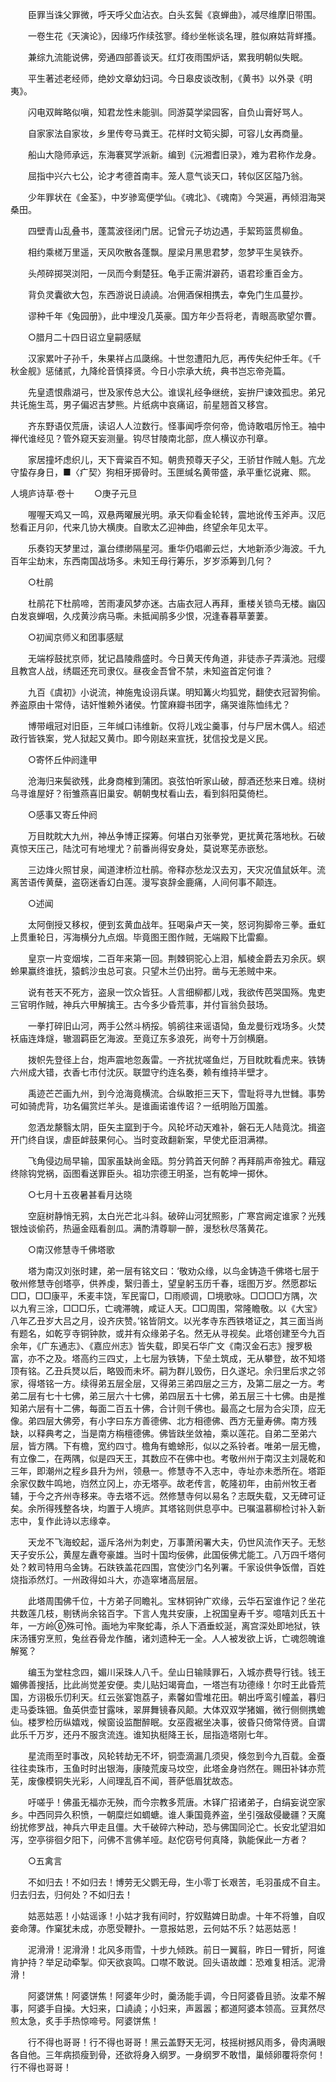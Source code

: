 <!-- { "loadSidebar": true } -->
　　臣罪当诛父罪微，呼天呼父血沾衣。白头玄鬓《哀蝉曲》，减尽维摩旧带围。

　　一卷生花《天演论》，因缘巧作续弦寥。绛纱坐帐谈名理，胜似麻姑背蛘搔。

　　兼综九流能说佛，旁通四部善谈天。红灯夜雨围炉话，累我明朝似失眠。

　　平生著述老经师，绝妙文章幼妇词。今日皋皮谈改制，《黄书》以外录《明夷》。

　　闪电双眸略似嗔，知君龙性未能驯。同游莫学梁园客，自负山膏好骂人。

　　自家家法自家妆，乡里传夸马粪王。花样时文筍尖脚，可容儿女再商量。

　　船山大隐师承远，东海褰冥学派新。编到《沅湘耆旧录》，难为君称作龙身。

　　屈指中兴六七公，论才考德首南丰。笼人意气谈天口，转似区区隘乃翁。

　　少年罪状在《金荃》，中岁骖鸾便学仙。《魂北》、《魂南》今哭遍，再倾泪海哭桑田。

　　四壁青山乱叠书，蓬蒿波径闭门居。记曾元子坊边遇，手絜筠篮贯柳鱼。

　　相约乘槎万里遥，天风吹散各蓬飘。屋梁月黑思君梦，忽梦平生吴铁乔。

　　头颅碎掷哭浏阳，一凤而今剩楚狂。龟手正需洴澼药，语君珍重百金方。

　　背负灵囊欲大包，东西游说日譊譊。冶佣酒保相携去，幸免门生瓜蔓抄。

　　谬种千年《兔园册》，此中埋没几英豪。国方年少吾将老，青眼高歌望尔曹。

　　○腊月二十四日诏立皇嗣感赋

　　汉家累叶子孙千，朱果祥占瓜瓞绵。十世忽遭阳九厄，再传失纪仲壬年。《千秋金舰》惩储贰，九降纶音慎择贤。今日小宗承大统，典书岂忘帝尧篇。

　　先皇遗恨鼎湖弓，世及家传总大公。谁误礼经争继统，妄拚尸谏效孤忠。弟兄共讬施生茑，男子偏迟吉梦熊。片纸病中哀痛诏，前星翘首又移宫。

　　齐东野语仅荒唐，读诏人人泣数行。怪事闻呼奈何帝，佹诗敢唱厉怜王。袖中禅代谁经见？管外窥天妄测量。钩尽甘陵南北部，庶人横议亦刊章。

　　家居撞坏虑织儿，天下膏粱百不知。朝贵预尊天子父，王骄甘作贼人魁。亢龙守蛰存身日，■〈疒契〉狗相牙掷骨时。玉匣缄名黄带盛，承平重忆说雍、熙。


人境庐诗草·卷十 
　　○庚子元旦

　　喔喔天鸡又一鸣，双悬两曜展光明。承天仰看金轮转，震地讹传玉斧声。汉厄愁看正月卯，代来几协大横庚。自歌太乙迎神曲，终望余年见太平。

　　乐奏钧天梦里过，瀛台缥缈隔星河。重华仍唱卿云烂，大地新添少海波。千九百年尘劫末，东西南国战场多。未知王母行筹乐，岁岁添筹到几何？

　　○杜鹃

　　杜鹃花下杜鹃啼，苦雨凄风梦亦迷。古庙衣冠人再拜，重楼关锁鸟无楼。幽囚白发哀蝉咽，久戍黄沙病马嘶。未抵闻鹃多少恨，况逢春暮草萋萋。

　　○初闻京师义和团事感赋

　　无端桴鼓扰京师，犹记昌陵鼎盛时。今日黄天传角道，非徒赤子弄潢池。冠缨且教宫人战，绣镼还充司隶仪。昼夜金吾曾不禁，未知盗首定何谁？

　　九百《虞初》小说流，神施鬼设诩兵谋。明知篝火均狐党，翻使衣冠習狗偷。养盗原由十常侍，诘奸惟赖外诸侯。竹筐麻瓣书团字，痛哭谁陈恤纬尤？

　　博带峨冠对旧臣，三年缄口讳维新。仅将儿戏尘羹事，付与尸居木偶人。绍述政行皆铁案，党人狱起又黄巾。即今刚赵来宣抚，犹信投戈是义民。

　　○寄怀丘仲阏逢甲

　　沧海归来鬓欲残，此身商榷到蒲团。哀弦怕听家山破，醇酒还愁来日难。绕树乌寻谁屋好？衔雏燕喜旧巢安。朝朝曳杖看山去，看到斜阳莫倚栏。

　　○感事又寄丘仲阏

　　万目眈眈大九州，神丛争博正探筹。何堪白刃张拳党，更扰黄花落地秋。石破真惊天压己，陆沈可有地埋尤？前番尚得安身处，莫说寒芜赤嵌愁。

　　三边烽火照甘泉，闻道津桥泣杜鹃。帝释亦愁龙汉去刃，天灾况值鼠妖年。流离苦语传黄蘖，盗窃迷香幻白莲。漫写哀辞金鹿痛，人间何事不颠连。

　　○述闻

　　太阿倒授又移权，便到玄黄血战年。狂喝枭卢天一笑，怒诃狗脚帝三拳。垂虹上贯重轮日，泻海横分九点烟。毕竟图王图作贼，无端殿下比雷癫。

　　皇京一片变烟埃，二百年来第一回。荆棘铜驼心上泪，觚棱金爵去刃余灰。螟蛉果赢终谁抚，猿鹤沙虫总可哀。只望木兰仍出狩。凿与无恙贼中来。

　　说有苍天不死方，盗泉一饮众皆狂。人言细柳都儿戏，我欲传芭哭国殇。鬼吏三官明作贼，神兵六甲解擒王。古今多少昏荒事，并付盲翁负鼓场。

　　一拳打碎旧山河，两手公然斗柄挼。鸲鹆往来谣语恸，鱼龙曼衍戏场多。火焚袄庙连烽燧，辙涸羁臣乞海波。至竟辽东多浪死，尚夸十万剑横磨。

　　拨帜先登径上台，炮声震地忽轰雷。一齐扰扰嗟鱼烂，万目眈眈看虎来。铁铸六州成大错，衣香七市付沈灰。联盟守约连名奏，赖有维持半壁才。

　　禹迹芒芒画九州，到今沧海竟横流。合纵敢拒三天下，雪耻将寻九世雠。事势可如骑虎背，功名偏赏烂羊头。是谁画诺谁传诏？一纸明贻万国羞。

　　忽洒龙漦翳太阴，臣矢主窳到于今。风轮坏动天难补，磐石无人陆竟沈。揖盗开门终自误，虐臣衅鼓果何心。当时变政翻新案，早使尤臣泪满襟。

　　飞角侵边局早输，国家虽缺尚金瓯。剪分鹑首天何醉？再拜鹃声帝独尤。藉寇终除钩党祸，函图看送罪臣头。祖功宗德王明圣，岂有乾坤一掷休。

　　○七月十五夜暑甚看月达晓

　　空庭树静悄无鸦，太白光芒北斗斜。破碎山河犹照影，广寒宫阙定谁家？光残银烛谈偷药，热逼金瓯看剖瓜。满酌清尊聊一醉，漫愁秋尽落黄花。

　　○南汉修慧寺千佛塔歌

　　塔为南汉刘张时建，弟一层有铭文曰：‘敬劝众缘，以鸟金铸造千佛塔七层于敬州修慧寺创塔亭，供养虔，繄归善土，望皇躬玉历千春，瑶图万岁。然愿郡坛□□，□□康平，禾麦丰饶，军民甯□，□雨顺调，□境歌咏。□□□□方隅，次以九宥三涂，□□□乐，亡魂滞魄，咸证人天。□□周围，常隆瞻敬。以《大宝》八年乙丑岁大吕之月，设齐庆赞。’铭皆阴文。以光孝寺东西铁塔证之，其三面当尚有题名，如乾亨寺铜钟款，或并有众缘弟子名。然无从寻视矣。此塔创建至今九百余年，《广东通志》、《嘉应州志》皆失载，即吴石华广文《南汉金石志》搜罗极富，亦不之及。塔高约三四丈，上七层为铁铸，下垒土筑成，无从攀登，故不知塔顶有铭。乙丑兵燹以后，略毁而未坏。嗣为群儿毁伤，日久遂圮。余归里后求之邻家，得塔铭一方。续得弟五层全层，又得弟三弟四层之三方，及第二层之一方。考弟二层有七十七佛，弟三层六十七佛，弟四层五十七佛，弟五层三十七佛。由是推知弟六层有十二佛，每面二百五十佛，合计则千佛也。最高之七层为合尖顶，应无像。弟四层大佛旁，有小字曰东方善德佛、北方相德佛、西方无量寿佛。南方残缺，以释典考之，当是南方栴檀德佛。佛皆趺坐敛袖，乘以莲花。自弟二至弟六层，皆方隅。下有檐，宽约四寸。檐角有蟾蜍形，似以之系铃者。唯弟一层无檐，有立像二，在两隅，似是四天王，其数应不在佛中也。考敬州州于南汉主刘晟乾和三年，即潮州之程乡县升为州，领悬一。修慧寺不入志中，寺址亦未悉所在。塔距余家仅数牛鸣地，岿然立冈上，亦无塔亭。故老传言，乾隆初年，由前州牧王者辅，于今之齐州寺移来。寺去塔不远。然修慧寺何以易名？志既失载，又无碑可证矣。余所得残整各块，均置于人境庐。其塔铭则供息亭中。已嘱温慕柳检讨补入新志中，复作此诗以志缘幸。

　　天龙不飞海蛟起，遥斥洛州为刺史，万事萧闲署大夫，仍世风流作天子。无愁天子安乐公，黄屋左纛夸豪雄。当时十国均佞佛，此国佞佛尤能工。八万四千塔何处？敕司特用乌金铸。石趺铁盖花四围，宫使沙门名列署。千家设供争饭僧，百姓烧指添然灯。一州政得如斗大，亦造窣堵高层层。

　　此塔周围佛千位，十方弟子同瞻礼。宝林铜钟广欢缘，云华石室谁作记？坐花共数莲几枝，剔锈尚余铭百字。下言人鬼共安康，上祝国皇寿千岁。噫嘻刘氏五十年，一方岭殊可怜。画地为牢聚蛇毒，杀人下酒垂蛟涎，离宫深处即地狱，铁床汤镬穷烹煎，兔丝吞骨龙作醢，诸刘遗种无一全。人人被发欲上诉，亡魂怨魄谁解冤？

　　编玉为堂柱念四，媚川采珠人八千。垒山日输赎罪石，入城亦费导行钱。钱王媚佛善搜括，比此尚觉差安便。卖儿贴妇竭膏血，一塔岂有功德缘！尔时王此昏荒国，方诩极乐忉利天。红云张宴饱荔子，素馨如雪堆花田。朝出呼鸾引幢盖，暮归走马委珠钿。鱼英供壶甘露味，翠屏舞镜春风颠。大体双双学猪媚，微行侧侧携蟾仙。楼罗检历纵嬉戏，候窗设监酣醉眠。女巫霞裾坐决事，彼昏只倚常侍贤。自谓此乐千万岁，还丹不服贪流连。谁知执梃降王长，屈指造塔刚七年。

　　星流雨至时事改，风轮转劫无不坏，铜壶滴漏几须臾，倏忽到今九百载。金蚕往往卖珠市，玉鱼时时出银海，康陵荒废马坟空，此塔金身岿然在。赐田补钵亦荒芜，废像模铜失光彩，人间理乱百不闻，菩萨低眉犹故态。

　　吁嗟乎！佛虽无福亦无殃，而今宗教多荒唐。木铎广招诸弟子，白绢妄说空家乡。中西同异久积愤，一朝糜烂如蜩螗。谁人秉国竟养盗，坐引强敌侵畿疆？天魔纷扰修罗战，神兵六甲走且僵。大千破碎六种动，恐与佛国同沦亡。长安北望泪如泻，空亭徘徊夕阳下，问佛不言佛羊哑。赵佗窃号何真降，孰能保此一方者？

　　○五禽言

　　不如归去！不如归去！博劳无父鹦无母，生小零丁长艰苦，毛羽虽成不自主。归去归去，归何处？不如归去！

　　姑恶姑恶！小姑谣诼！小姑才我有间时，狞奴黠婢日助虐。十年不将雏，自叹妾命薄。作窠犹未成，亦愿受鞭扑。一意报姑恩，云何姑不乐？姑恶姑恶！

　　泥滑滑！泥滑滑！北风多雨雪，十步九倾跌。前日一翼翦，昨日一臂折，阿谁肯护持？举足动牵掣。仰天欲哀鸣。口噤不敢说。回头语故雌：恐难复相活。泥滑滑！

　　阿婆饼焦！阿婆饼焦！阿婆年少时，羹汤能手调，今日阿婆昏且骄。汝辈不解事，阿婆手自操。大妇来，口譊譊；小妇来，声嚣嚣；都道阿婆本领高。豆萁然尽煎太急，炙手手热惊啼号。阿婆饼焦！

　　行不得也哥哥！行不得也哥哥！黑云盖野天无河，枝摇树撼风雨多，骨肉满眼各自他。三年病损瘦到骨，还欲将身入纲罗。一身纲罗不敢惜，巢倾卵覆将奈何！行不得也哥哥！

